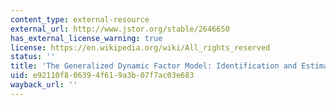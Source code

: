 ```yaml
---
content_type: external-resource
external_url: http://www.jstor.org/stable/2646650
has_external_license_warning: true
license: https://en.wikipedia.org/wiki/All_rights_reserved
status: ''
title: 'The Generalized Dynamic Factor Model: Identification and Estimation'
uid: e92110f8-0639-4f61-9a3b-07f7ac03e683
wayback_url: ''
---
```

